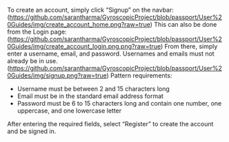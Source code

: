 To create an account, simply click “Signup” on the navbar:
(https://github.com/sarantharma/GyroscopicProject/blob/passport/User%20Guides/img/create_account_home.png?raw=true)
This can also be done from the Login page:
(https://github.com/sarantharma/GyroscopicProject/blob/passport/User%20Guides/img/create_account_login.png.png?raw=true)
From there, simply enter a username, email, and password. Usernames and emails must not already be in use.
(https://github.com/sarantharma/GyroscopicProject/blob/passport/User%20Guides/img/signup.png?raw=true)
Pattern requirements:
-	Username must be between 2 and 15 characters long
-	Email must be in the standard email address format
-	Password must be 6 to 15 characters long and contain one number, one uppercase, and one lowercase letter

After entering the required fields, select “Register” to create the account and be signed in.
